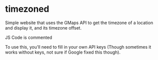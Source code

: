 # timezoned
Simple website that uses the GMaps API to get the timezone of a location and display it, and its timezone offset.

JS Code is commented

To use this, you'll need to fill in your own API keys (Though sometimes it works without keys, not sure if Google fixed this though).
